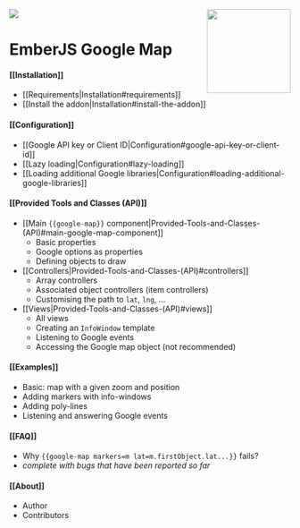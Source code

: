 <img src="https://nodei.co/npm/ember-google-map.png?downloadRank=true&stars=true">
<img src="https://raw.githubusercontent.com/huafu/ember-google-map/master/icon.png" align="right" width="150" height="150">


EmberJS Google Map
==================

#### [[Installation]]
* [[Requirements|Installation#requirements]]
* [[Install the addon|Installation#install-the-addon]]

#### [[Configuration]]
* [[Google API key or Client ID|Configuration#google-api-key-or-client-id]]
* [[Lazy loading|Configuration#lazy-loading]]
* [[Loading additional Google libraries|Configuration#loading-additional-google-libraries]]

#### [[Provided Tools and Classes (API)]]
* [[Main `{{google-map}}` component|Provided-Tools-and-Classes-(API)#main-google-map-component]]
    - Basic properties
    - Google options as properties
    - Defining objects to draw
* [[Controllers|Provided-Tools-and-Classes-(API)#controllers]]
    - Array controllers
    - Associated object controllers (item controllers)
    - Customising the path to `lat`, `lng`, ...
* [[Views|Provided-Tools-and-Classes-(API)#views]]
    - All views
    - Creating an `InfoWindow` template
    - Listening to Google events
    - Accessing the Google map object (not recommended)

#### [[Examples]]
* Basic: map with a given zoom and position
* Adding markers with info-windows
* Adding poly-lines
* Listening and answering Google events

#### [[FAQ]]
* Why `{{google-map markers=m lat=m.firstObject.lat...}}` fails?
* _complete with bugs that have been reported so far_

#### [[About]]
* Author
* Contributors
